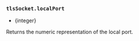 ### `tlsSocket.localPort`

<!-- YAML
added: v0.11.4
-->

* {integer}

Returns the numeric representation of the local port.
